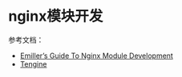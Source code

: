 # nginx模块开发


参考文档：
- [Emiller’s Guide To Nginx Module Development](https://www.evanmiller.org/nginx-modules-guide.html)  
- [Tengine](http://tengine.taobao.org/book/module_development.html)
